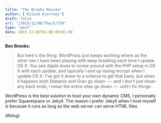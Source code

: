 ```yaml
---
title: "The Brooks Review"
author: ["Eivind Hjertnes"]
draft: false
url: "/2015/12/06/The/5/739"
type: "post"
date: 2015-12-06T01:00:00+01:00
---
```


**Ben Brooks:**

> But here's the thing: WordPress just keeps working where as the other
> two I have been playing with keep breaking each time I update OS X.
> You see Apple loves to screw around with the PHP setup in OS X with
> each update, and typically I end up losing mcrypt when I update OS X.
> I've got it down to a science to get that back, but when it happens
> both Statamic and Grav go down --- and I don't just mean any back
> ends, I mean the entire sites go down --- until I fix things.

WordPress is the best solution to host your own dynamic CMS, I
personally prefer Squarespace or Jekyll. The reason I prefer Jekyll when
I host myself is because it runs as long as the web server can serve
HTML files.

(#blog)
